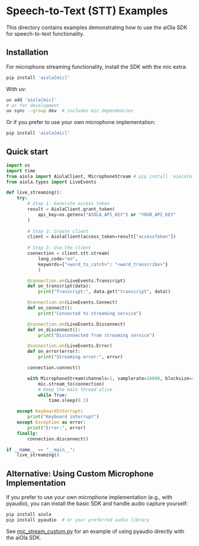 # Speech-to-Text (STT) Examples

This directory contains examples demonstrating how to use the aiOla SDK for speech-to-text functionality.

## Installation

For microphone streaming functionality, install the SDK with the mic extra:

```bash
pip install 'aiola[mic]'
```

With uv:
```bash
uv add 'aiola[mic]'
# or for development
uv sync --group dev  # includes mic dependencies
```

Or if you prefer to use your own microphone implementation:

```bash
pip install 'aiola[mic]'
```

## Quick start

<!--snippet;stt;quickstart-->
```python
import os
import time
from aiola import AiolaClient, MicrophoneStream # pip install 'aiola[mic]'
from aiola.types import LiveEvents

def live_streaming():
    try:
        # Step 1: Generate access token
        result = AiolaClient.grant_token(
            api_key=os.getenv("AIOLA_API_KEY") or "YOUR_API_KEY"
        )
        
        # Step 2: Create client
        client = AiolaClient(access_token=result["accessToken"])
        
        # Step 3: Use the client
        connection = client.stt.stream(
            lang_code="en",
            keywords={"<word_to_catch>": "<word_transcribe>"}
            )

        @connection.on(LiveEvents.Transcript)
        def on_transcript(data):
            print("Transcript:", data.get("transcript", data))

        @connection.on(LiveEvents.Connect)
        def on_connect():
            print("Connected to streaming service")

        @connection.on(LiveEvents.Disconnect)
        def on_disconnect():
            print("Disconnected from streaming service")

        @connection.on(LiveEvents.Error)
        def on_error(error):
            print("Streaming error:", error)

        connection.connect()

        with MicrophoneStream(channels=1, samplerate=16000, blocksize=4096) as mic:
            mic.stream_to(connection)
            # Keep the main thread alive
            while True:
                time.sleep(0.1)

    except KeyboardInterrupt:
        print("Keyboard interrupt")
    except Exception as error:
        print("Error:", error)
    finally:
        connection.disconnect()

if __name__ == "__main__":
    live_streaming()
```

## Alternative: Using Custom Microphone Implementation

If you prefer to use your own microphone implementation (e.g., with pyaudio), you can install the basic SDK and handle audio capture yourself:

```bash
pip install aiola
pip install pyaudio  # or your preferred audio library
```

See [mic_stream_custom.py](mic_stream_custom.py) for an example of using pyaudio directly with the aiOla SDK.